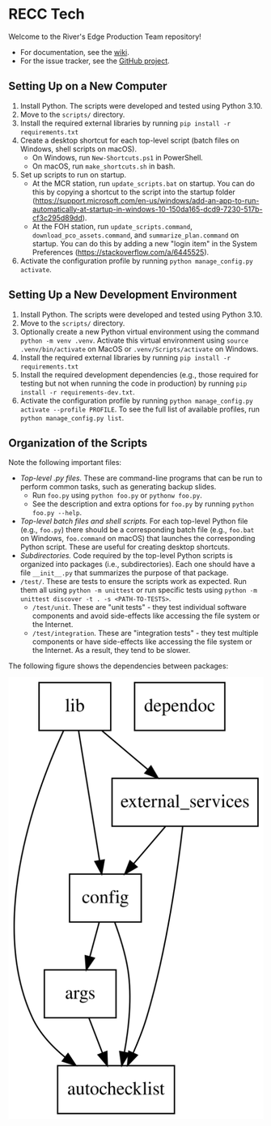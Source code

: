 # RECC Tech

Welcome to the River's Edge Production Team repository!

- For documentation, see the [wiki](https://github.com/recc-tech/tech/wiki).
- For the issue tracker, see the [GitHub project](https://github.com/users/recc-tech/projects/1).

## Setting Up on a New Computer

1. Install Python. The scripts were developed and tested using Python 3.10.
2. Move to the `scripts/` directory.
3. Install the required external libraries by running `pip install -r requirements.txt`
4. Create a desktop shortcut for each top-level script (batch files on Windows, shell scripts on macOS).
	- On Windows, run `New-Shortcuts.ps1` in PowerShell.
	- On macOS, run `make_shortcuts.sh` in bash.
5. Set up scripts to run on startup.
	- At the MCR station, run `update_scripts.bat` on startup. You can do this by copying a shortcut to the script into the startup folder (https://support.microsoft.com/en-us/windows/add-an-app-to-run-automatically-at-startup-in-windows-10-150da165-dcd9-7230-517b-cf3c295d89dd).
	- At the FOH station, run `update_scripts.command`, `download_pco_assets.command`, and `summarize_plan.command` on startup. You can do this by adding a new "login item" in the System Preferences (https://stackoverflow.com/a/6445525).
6. Activate the configuration profile by running `python manage_config.py activate`.

## Setting Up a New Development Environment

1. Install Python. The scripts were developed and tested using Python 3.10.
2. Move to the `scripts/` directory.
3. Optionally create a new Python virtual environment using the command `python -m venv .venv`. Activate this virtual environment using `source .venv/bin/activate` on MacOS or `.venv/Scripts/activate` on Windows.
4. Install the required external libraries by running `pip install -r requirements.txt`
5. Install the required development dependencies (e.g., those required for testing but not when running the code in production) by running `pip install -r requirements-dev.txt`.
6. Activate the configuration profile by running `python manage_config.py activate --profile PROFILE`. To see the full list of available profiles, run `python manage_config.py list`.

## Organization of the Scripts

Note the following important files:

- _Top-level .py files._ These are command-line programs that can be run to perform common tasks, such as generating backup slides.
	- Run `foo.py` using `python foo.py` or `pythonw foo.py`.
	- See the description and extra options for `foo.py` by running `python foo.py --help`.
- _Top-level batch files and shell scripts._ For each top-level Python file (e.g., `foo.py`) there should be a corresponding batch file (e.g., `foo.bat` on Windows, `foo.command` on macOS) that launches the corresponding Python script. These are useful for creating desktop shortcuts.
- _Subdirectories._ Code required by the top-level Python scripts is organized into packages (i.e., subdirectories). Each one should have a file `__init__.py` that summarizes the purpose of that package.
- `/test/`. These are tests to ensure the scripts work as expected. Run them all using `python -m unittest` or run specific tests using `python -m unittest discover -t . -s <PATH-TO-TESTS>`.
	- `/test/unit`. These are "unit tests" - they test individual software components and avoid side-effects like accessing the file system or the Internet.
	- `/test/integration`. These are "integration tests" - they test multiple components or have side-effects like accessing the file system or the Internet. As a result, they tend to be slower.

The following figure shows the dependencies between packages:

![Dependencies Between Packages](./scripts/dependencies.svg)
